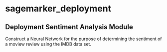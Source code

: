 # sagemarker_deployment

## Deployment Sentiment Analysis Module

Construct a Neural Network for the purpose of determining the sentiment of
a moview review using the IMDB data set.
